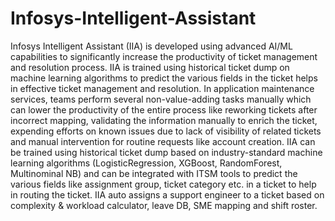 # Infosys-Intelligent-Assistant
Infosys Intelligent Assistant (IIA) is developed using advanced AI/ML capabilities to significantly increase the productivity of ticket management and resolution process. IIA is trained using historical ticket dump on machine learning algorithms to predict the various fields in the ticket helps in effective ticket management and resolution.
In application maintenance services, teams perform several non-value-adding tasks manually which can lower the productivity of the entire process like reworking tickets after incorrect mapping, validating the information manually to enrich the ticket, expending efforts on known issues due to lack of visibility of related tickets and manual intervention for routine requests like account creation.
IIA can be trained using historical ticket dump based on industry-standard machine learning algorithms (LogisticRegression, XGBoost, RandomForest, Multinominal NB) and can be integrated with ITSM tools to predict the various fields like assignment group, ticket category etc. in a ticket to help in routing the ticket. IIA auto assigns a support engineer to a ticket based on complexity & workload calculator, leave DB, SME mapping and shift roster.
